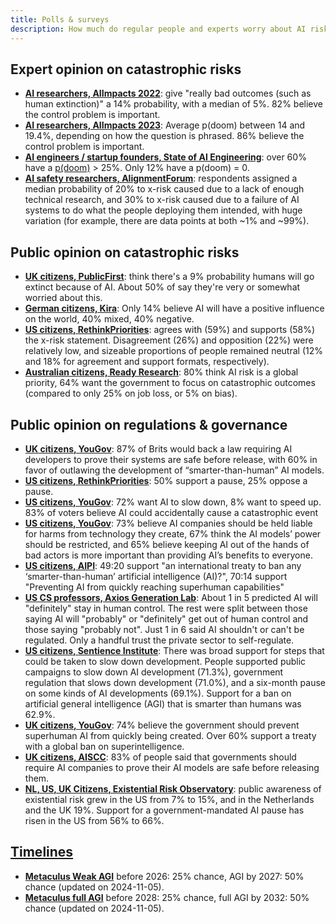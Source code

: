 ```yaml
---
title: Polls & surveys
description: How much do regular people and experts worry about AI risks and governance?
---
```

## Expert opinion on catastrophic risks

- **[AI researchers, AIImpacts 2022](https://aiimpacts.org/2022-expert-survey-on-progress-in-ai/)**: give "really bad outcomes (such as human extinction)" a 14% probability, with a median of 5%. 82% believe the control problem is important.
- **[AI researchers, AIImpacts 2023](https://wiki.aiimpacts.org/ai_timelines/predictions_of_human-level_ai_timelines/ai_timeline_surveys/2023_expert_survey_on_progress_in_ai)**: Average p(doom) between 14 and 19.4%, depending on how the question is phrased. 86% believe the control problem is important.
- **[AI engineers / startup founders, State of AI Engineering](https://elemental-croissant-32a.notion.site/State-of-AI-Engineering-2023-20c09dc1767f45988ee1f479b4a84135#694f89e86f9148cb855220ec05e9c631)**: over 60% have a [p(doom)](/pdoom) > 25%. Only 12% have a p(doom) = 0.
- **[AI safety researchers, AlignmentForum](https://web.archive.org/web/20221013014859/https://www.alignmentforum.org/posts/QvwSr5LsxyDeaPK5s/existential-risk-from-ai-survey-results)**: respondents assigned a median probability of 20% to x-risk caused due to a lack of enough technical research, and 30% to x-risk caused due to a failure of AI systems to do what the people deploying them intended, with huge variation (for example, there are data points at both \~1% and \~99%).

## Public opinion on catastrophic risks

- **[UK citizens, PublicFirst](https://publicfirst.co.uk/ai/)**: think there's a 9% probability humans will go extinct because of AI. About 50% of say they're very or somewhat worried about this.
- **[German citizens, Kira](https://www.zeit.de/digital/2023-04/ki-risiken-angst-umfrage-forschung-kira)**: Only 14% believe AI will have a positive influence on the world, 40% mixed, 40% negative.
- **[US citizens, RethinkPriorities](https://rethinkpriorities.org/publications/us-public-perception-of-cais-statement-and-the-risk-of-extinction)**: agrees with (59%) and supports (58%) the x-risk statement. Disagreement (26%) and opposition (22%) were relatively low, and sizeable proportions of people remained neutral (12% and 18% for agreement and support formats, respectively).
- **[Australian citizens, Ready Research](https://theconversation.com/80-of-australians-think-ai-risk-is-a-global-priority-the-government-needs-to-step-up-225175)**: 80% think AI risk is a global priority, 64% want the government to focus on catastrophic outcomes (compared to only 25% on job loss, or 5% on bias).

## Public opinion on regulations & governance

- **[UK citizens, YouGov](https://time.com/7213096/uk-public-ai-law-poll/)**: 87% of Brits would back a law requiring AI developers to prove their systems are safe before release, with 60% in favor of outlawing the development of “smarter-than-human” AI models.
- **[US citizens, RethinkPriorities](https://forum.effectivealtruism.org/posts/ConFiY9cRmg37fs2p/us-public-opinion-of-ai-policy-and-risk)**: 50% support a pause, 25% oppose a pause.
- **[US citizens, YouGov](https://www.vox.com/future-perfect/2023/8/18/23836362/ai-slow-down-poll-regulation)**: 72% want AI to slow down, 8% want to speed up. 83% of voters believe AI could accidentally cause a catastrophic event
- **[US citizens, YouGov](https://theaipi.org/poll-shows-voters-oppose-open-sourcing-ai-models-support-regulatory-representation-on-boards-and-say-ai-risks-outweigh-benefits-2/)**: 73% believe AI companies should be held liable for harms from technology they create, 67% think the AI models’ power should be restricted, and 65% believe keeping AI out of the hands of bad actors is more important than providing AI’s benefits to everyone.
- **[US citizens, AIPI](https://www.politico.com/newsletters/digital-future-daily/2023/11/29/exclusive-what-people-actually-think-about-ai-00129147)**: 49:20 support "an international treaty to ban any ‘smarter-than-human’ artificial intelligence (AI)?", 70:14 support "Preventing AI from quickly reaching superhuman capabilities"
- **[US CS professors, Axios Generation Lab](https://www.axios.com/2023/09/05/ai-regulations-expert-survey)**: About 1 in 5 predicted AI will "definitely" stay in human control. The rest were split between those saying AI will "probably" or "definitely" get out of human control and those saying "probably not".
  Just 1 in 6 said AI shouldn't or can't be regulated. Only a handful trust the private sector to self-regulate.
- **[US citizens, Sentience Institute](https://www.sentienceinstitute.org/aims-survey-supplement-2023)**: There was broad support for steps that could be taken to slow down development. People supported public campaigns to slow down AI development (71.3%), government regulation that slows down development (71.0%), and a six-month pause on some kinds of AI developments (69.1%). Support for a ban on artificial general intelligence (AGI) that is smarter than humans was 62.9%.
- **[UK citizens, YouGov](https://inews.co.uk/news/politics/voters-deepfakes-ban-ai-intelligent-humans-2708693)**: 74% believe the government should prevent superhuman AI from quickly being created. Over 60% support a treaty with a global ban on superintelligence.
- **[UK citizens, AISCC](https://aiscc.org/2023/11/01/yougov-poll-83-of-brits-demand-companies-prove-ai-systems-are-safe-before-release/)**: 83% of people said that governments should require AI companies to prove their AI models are safe before releasing them.
- **[NL, US, UK Citizens, Existential Risk Observatory](https://www.existentialriskobservatory.org/papers_and_reports/Trends%20in%20Public%20Attitude%20Towards%20Existential%20Risk%20And%20Artificial%20Intelligence.pdf)**: public awareness of existential risk grew in the US from 7% to 15%, and in the Netherlands and the UK 19%. Support for a government-mandated AI pause has risen in the US from 56% to 66%.

## [Timelines](/timelines)

- **[Metaculus Weak AGI](https://www.metaculus.com/questions/3479/date-weakly-general-ai-is-publicly-known/)** before 2026: 25% chance, AGI by 2027: 50% chance (updated on 2024-11-05).
- **[Metaculus full AGI](https://www.metaculus.com/questions/5121/date-of-artificial-general-intelligence/)** before 2028: 25% chance, full AGI by 2032: 50% chance (updated on 2024-11-05).
